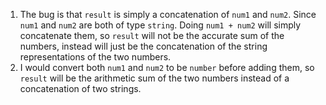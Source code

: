 1. The bug is that `result` is simply a concatenation of `num1` and `num2`. Since `num1` and `num2` are both of type `string`. Doing `num1 + num2` will simply concatenate them, so `result` will not be the accurate sum of the numbers, instead will just be the concatenation of the string representations of the two numbers.
2. I would convert both `num1` and `num2` to be `number` before adding them, so `result` will be the arithmetic sum of the two numbers instead of a concatenation of two strings.